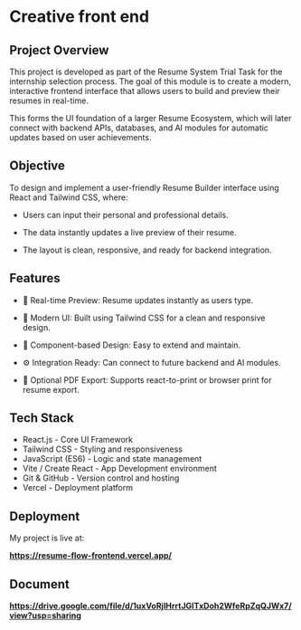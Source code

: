# Creative front end

## Project Overview

This project is developed as part of the Resume System Trial Task for the internship selection process.
The goal of this module is to create a modern, interactive frontend interface that allows users to build and preview their resumes in real-time.

This forms the UI foundation of a larger Resume Ecosystem, which will later connect with backend APIs, databases, and AI modules for automatic updates based on user achievements.

## Objective

To design and implement a user-friendly Resume Builder interface using React and Tailwind CSS, where:

* Users can input their personal and professional details.

* The data instantly updates a live preview of their resume.

* The layout is clean, responsive, and ready for backend integration.

## Features
* 🧠 Real-time Preview: Resume updates instantly as users type.

* 🎨 Modern UI: Built using Tailwind CSS for a clean and responsive design.

* 🧱 Component-based Design: Easy to extend and maintain.

* ⚙️ Integration Ready: Can connect to future backend and AI modules.

* 📄 Optional PDF Export: Supports react-to-print or browser print for resume export.

## Tech Stack


* React.js	- Core UI Framework
* Tailwind CSS -	Styling and responsiveness
* JavaScript (ES6) -	Logic and state management
* Vite / Create React - App	Development environment
* Git & GitHub	- Version control and hosting
* Vercel -	Deployment platform

## Deployment

My project is live at:

**https://resume-flow-frontend.vercel.app/**

## Document

**https://drive.google.com/file/d/1uxVoRjIHrrtJGITxDoh2WfeRpZqQJWx7/view?usp=sharing**


